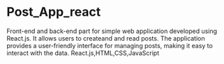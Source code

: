 # Post_App_react
Front-end and back-end part for simple web application developed using React.js. It allows users to createand and read posts. The application provides a user-friendly interface for managing posts, making it easy to interact with the data.
React.js,HTML,CSS,JavaScript
